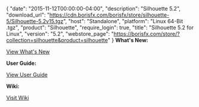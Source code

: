 {
  "date": "2015-11-12T00:00:00-04:00",
  "description": "Silhouette 5.2",
  "download_url": "https://cdn.borisfx.com/borisfx/store/silhouette-5/Silhouette-5.2v15.tgz",
  "host": "Standalone",
  "platform": "Linux 64-Bit .tgz",
  "product": "Silhouette",
  "require_login": true,
  "title": "Silhouette 5.2 for Linux",
  "version": "5.2",
  "webstore_page": "https://borisfx.com/store/?collection=silhouette&product=silhouette"
}
**What's New:**

<a href="https://cdn.borisfx.com/borisfx/store/silhouette-5/Silhouette-v5.2-WhatsNew.pdf" target="_blank">View What's New</a>

**User Guide:**

<a href="https://cdn.borisfx.com/borisfx/store/silhouette-5/Silhouette-v5.2-UserGuide.pdf" target="_blank">View User Guide</a>


**Wiki:**

<a href="https://documentation.borisfx.com/wiki/sfx/" target="_blank">Visit Wiki</a>